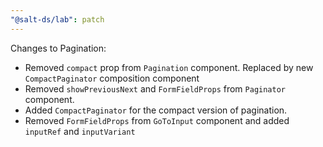 ```yaml
---
"@salt-ds/lab": patch
---
```


Changes to Pagination:

- Removed `compact` prop from `Pagination` component. Replaced by new `CompactPaginator` composition component
- Removed `showPreviousNext` and `FormFieldProps` from `Paginator` component.
- Added `CompactPaginator` for the compact version of pagination.
- Removed `FormFieldProps` from `GoToInput` component and added `inputRef` and `inputVariant`
